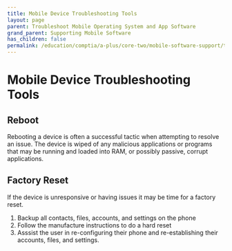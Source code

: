 ```yaml
---
title: Mobile Device Troubleshooting Tools
layout: page
parent: Troubleshoot Mobile Operating System and App Software
grand_parent: Supporting Mobile Software
has_children: false
permalink: /education/comptia/a-plus/core-two/mobile-software-support/troubleshooting/software/tools/
---
```


# Mobile Device Troubleshooting Tools

## Reboot

Rebooting a device is often a successful tactic when attempting to resolve an issue. The device is wiped of any malicious applications or programs that may be running and loaded into RAM, or possibly passive, corrupt applications.

## Factory Reset

If the device is unresponsive or having issues it may be time for a factory reset.

1. Backup all contacts, files, accounts, and settings on the phone
2. Follow the manufacture instructions to do a hard reset
3. Asssist the user in re-configuring their phone and re-establishing their accounts, files, and settings.

